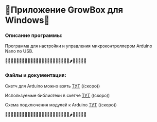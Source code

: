 # 🥬Приложение GrowBox для Windows🥬
### Описание программы:
Программа для настройки и управления микроконтроллером Arduino Nano по USB.

🍏🍎🍐🍊🍋🍌🍉🍇🍓🍈🍒🍑🍐🍍🥥🥝🍅🍆🥑🥦🥬🍞🥒🌶️🌽🥕🧅🧄🥔


### Файлы и документация:
Скетч для Arduino можно взять [ТУТ](http://example.com/ "Скоро выложу") ((скоро))

Используемые библиотеки в скетче [ТУТ](http://example.com/ "Скоро выложу") ((скоро))

Схема подключения модулей к Arduino [ТУТ](http://example.com/ "Скоро выложу") ((скоро))


🍏🍎🍐🍊🍋🍌🍉🍇🍓🍈🍒🍑🍐🍍🥥🥝🍅🍆🥑🥦🥬🍞🥒🌶️🌽🥕🧅🧄🥔
